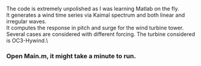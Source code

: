 The code is extremely unpolished as I was learning Matlab on the fly.\
It generates a wind time series via Kaimal spectrum and both linear and irregular waves.\
It computes the response in pitch and surge for the wind turbine tower. Several cases are considered with different forcing. The turbine considered is OC3-Hywind.\

### Open Main.m, it might take a minute to run.
